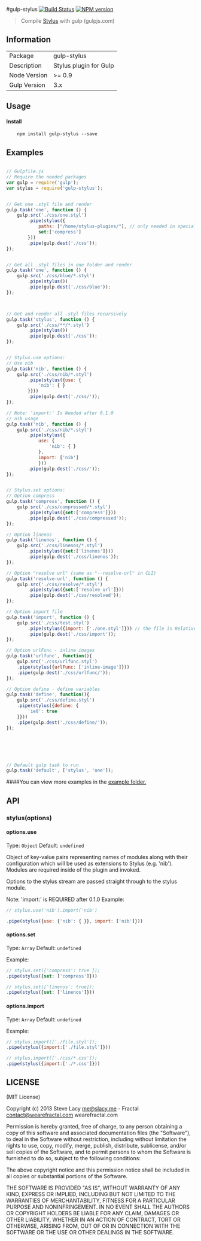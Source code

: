 #gulp-stylus
[![Build Status](https://travis-ci.org/stevelacy/gulp-stylus.png?branch=master)](https://travis-ci.org/stevelacy/gulp-stylus)
[![NPM version](https://badge.fury.io/js/gulp-stylus.png)](http://badge.fury.io/js/gulp-stylus)

> Compile [Stylus](http://learnboost.github.io/stylus/) with gulp (gulpjs.com)

## Information

<table>
<tr>
<td>Package</td><td>gulp-stylus</td>
</tr>
<tr>
<td>Description</td>
<td>Stylus plugin for Gulp</td>
</tr>
<tr>
<td>Node Version</td>
<td>>= 0.9</td>
</tr>
<tr>
<td>Gulp Version</td>
<td>3.x</td>
</tr>
</table>

## Usage
#### Install
		npm install gulp-stylus --save

## Examples

```javascript

// Gulpfile.js
// Require the needed packages
var gulp = require('gulp');
var stylus = require('gulp-stylus');


// Get one .styl file and render
gulp.task('one', function () {
	gulp.src('./css/one.styl')
		.pipe(stylus({
			paths: ["/home/stylus-plugins/"], // only needed in special cases,
			set:['compress']
		}))
		.pipe(gulp.dest('./css'));
});


// Get all .styl files in one folder and render
gulp.task('one', function () {
	gulp.src('./css/blue/*.styl')
		.pipe(stylus())
		.pipe(gulp.dest('./css/blue'));
});



// Get and render all .styl files recursively
gulp.task('stylus', function () {
	gulp.src('./css/**/*.styl')
		.pipe(stylus())
		.pipe(gulp.dest('./css'));
});


// Stylus.use options:
// Use nib
gulp.task('nib', function () {
	gulp.src('./css/nib/*.styl')
		.pipe(stylus({use: {
			'nib': { }
		}}))
		.pipe(gulp.dest('./css/'));
});

// Note: 'import:' Is Needed after 0.1.0
// nib usage
gulp.task('nib', function () {
	gulp.src('./css/nib/*.styl')
		.pipe(stylus({
			use: {
				'nib': { }
			},
			import: ['nib']
			}))
		.pipe(gulp.dest('./css/'));
});


// Stylus.set options:
// Option compress
gulp.task('compress', function () {
	gulp.src('./css/compressed/*.styl')
		.pipe(stylus({set:['compress']}))
		.pipe(gulp.dest('./css/compressed'));
});

// Option linenos
gulp.task('linenos', function () {
	gulp.src('./css/linenos/*.styl')
		.pipe(stylus({set:['linenos']}))
		.pipe(gulp.dest('./css/linenos'));
});

// Option "resolve url" (same as "--resolve-url" in CLI)
gulp.task('resolve-url', function () {
	gulp.src('./css/resolve/*.styl')
		.pipe(stylus({set:['resolve url']}))
		.pipe(gulp.dest('./css/resolved'));
});

// Option import file
gulp.task('import', function () {
	gulp.src('./css/test.styl')
		.pipe(stylus({import: ['./one.styl']})) // the file is Relative to the Other styl files
		.pipe(gulp.dest('./css/import'));
});

// Option urlFunc - inline images
gulp.task('urlfunc', function(){
	gulp.src('./css/urlfunc.styl')
	.pipe(stylus({urlFunc: ['inline-image']}))
	.pipe(gulp.dest('./css/urlfunc/'));
});

// Option define - define variables
gulp.task('define', function(){
	gulp.src('./css/define.styl')
	.pipe(stylus({define: {
		'ie8': true
	}}))
	.pipe(gulp.dest('./css/define/'));
});






// Default gulp task to run
gulp.task('default', ['stylus', 'one']);

```
####You can view more examples in the [example folder.](https://github.com/stevelacy/gulp-stylus/tree/master/examples)


## API


### stylus(options)

#### options.use
Type: `Object`
Default: `undefined`

Object of key-value pairs representing names of modules along with their 
configuration which will be used as extensions to Stylus (e.g. 'nib'). Modules
are required inside of the plugin and invoked.

Options to the stylus stream are passed straight through to the stylus module.

Note: 'import:' is REQUIRED after 0.1.0
Example:
```javascript
// stylus.use('nib').import('nib')

.pipe(stylus({use: {'nib': { }}, import: ['nib']}))
```


#### options.set
Type: `Array`
Default: `undefined`

Example:
```javascript
// stylus.set(['compress': true ]);
.pipe(stylus({set: ['compress']}))

// stylus.set(['linenos': true]);
.pipe(stylus({set: ['linenos']}))

```

#### options.import
Type: `Array`
Default: `undefined`

Example:
```javascript
// stylus.import(['./file.styl']);
.pipe(stylus({import:['./file.styl']}))

// stylus.import(['./css/*.css']);
.pipe(stylus({import:['./*.css']}))

```

## LICENSE

(MIT License)

Copyright (c) 2013 Steve Lacy <me@slacy.me> - Fractal <contact@wearefractal.com> wearefractal.com

Permission is hereby granted, free of charge, to any person obtaining
a copy of this software and associated documentation files (the
"Software"), to deal in the Software without restriction, including
without limitation the rights to use, copy, modify, merge, publish,
distribute, sublicense, and/or sell copies of the Software, and to
permit persons to whom the Software is furnished to do so, subject to
the following conditions:

The above copyright notice and this permission notice shall be
included in all copies or substantial portions of the Software.

THE SOFTWARE IS PROVIDED "AS IS", WITHOUT WARRANTY OF ANY KIND,
EXPRESS OR IMPLIED, INCLUDING BUT NOT LIMITED TO THE WARRANTIES OF
MERCHANTABILITY, FITNESS FOR A PARTICULAR PURPOSE AND
NONINFRINGEMENT. IN NO EVENT SHALL THE AUTHORS OR COPYRIGHT HOLDERS BE
LIABLE FOR ANY CLAIM, DAMAGES OR OTHER LIABILITY, WHETHER IN AN ACTION
OF CONTRACT, TORT OR OTHERWISE, ARISING FROM, OUT OF OR IN CONNECTION
WITH THE SOFTWARE OR THE USE OR OTHER DEALINGS IN THE SOFTWARE.

